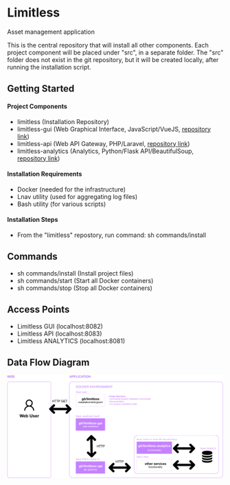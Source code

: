 # Limitless
Asset management application

This is the central repository that will install all other components. Each project component will be placed under "src", in a separate folder. The "src" folder does not exist in the git repository, but it will be created locally, after running the installation script.

## Getting Started

#### Project Components

- limitless (Installation Repository)
- limitless-gui (Web Graphical Interface, JavaScript/VueJS, [repository link](https://github.com/condrici/limitless-gui))
- limitless-api (Web API Gateway, PHP/Laravel, [repository link](https://github.com/condrici/limitless-api))
- limitless-analytics (Analytics, Python/Flask API/BeautifulSoup, [repository link](https://github.com/condrici/limitless-analytics))

#### Installation Requirements
- Docker (needed for the infrastructure)
- Lnav utility (used for aggregating log files)
- Bash utility (for various scripts)

#### Installation Steps
- From the "limitless" repostory, run command: sh commands/install

## Commands

- sh commands/install (Install project files)
- sh commands/start (Start all Docker containers)
- sh commands/stop (Stop all Docker containers)

## Access Points

- Limitless GUI (localhost:8082)
- Limitless API (localhost:8083)
- Limitless ANALYTICS (localhost:8081)

## Data Flow Diagram
![diagram-data-flow.png](documentation%2Fdiagram-data-flow.png)